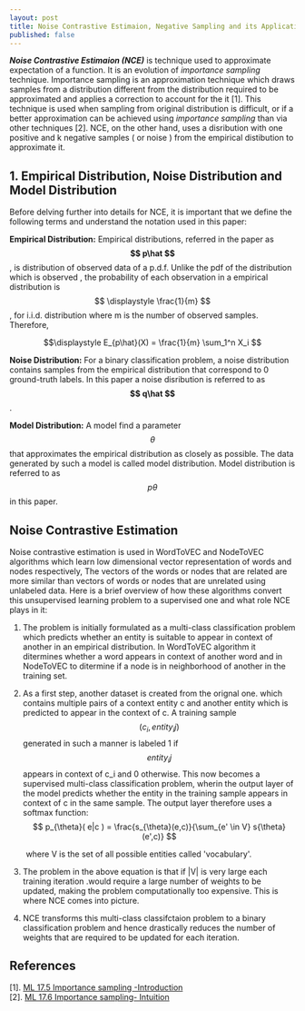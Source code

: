 ```yaml
---
layout: post
title: Noise Contrastive Estimaion, Negative Sampling and its Application to Graph Learning
published: false  
---
```


***Noise Contrastive Estimaion (NCE)*** is technique used to approximate expectation of a function. It is an evolution of *importance sampling* technique. Importance sampling is an approximation technique which draws samples from a distribution different from the distribution required to be approximated and applies a correction to account for the it [1]. This technique is used when sampling from original distribution is difficult, or if a better approximation can be achieved using *importance sampling* than via  other techniques [2]. NCE, on the other hand, uses a disribution with one positive and k negative samples ( or noise ) from the empirical distibution to approximate it.   

## 1. Empirical Distribution, Noise Distribution and Model Distribution
Before delving further into details for NCE, it is important that we define the following terms and understand the notation used in this paper:  
  
**Empirical Distribution:** Empirical distributions, referred in the paper as **$$ p\hat $$**, is distribution of observed data of a p.d.f. Unlike the pdf of the distribution which is observed , the probability of each observation in a empirical distribution is $$ \displaystyle \frac{1}{m} $$, for  i.i.d. distribution where m is the number of observed samples. Therefore,  

$$\displaystyle E_{p\hat}(X) = \frac{1}{m} \sum_1^n X_i $$  
  
**Noise Distribution:**  For a binary classification problem, a noise distribution contains samples from the empirical distribution that correspond to 0 ground-truth labels. In this paper a noise disribution is referred to as **$$ q\hat $$**.   

**Model Distribution:** A model find a parameter $$ \theta $$  that approximates the empirical distribution as closely as possible. The data generated by such a model is called model distribution. Model distribution is referred to as $$ p\theta $$ in this paper.  

## Noise Contrastive Estimation 

Noise contrastive estimation is used in WordToVEC and NodeToVEC algorithms which learn low dimensional vector representation of words and nodes respectively, The vectors of the words or nodes that are related are more similar than  vectors of words or nodes that are unrelated using unlabeled data. Here is a brief overview of how these algorithms convert this unsupervised learning problem to a supervised one and what role NCE plays in it: 

1.  The problem is initially formulated as a  multi-class classification problem which predicts whether an entity is suitable to appear in context of another in an empirical distribution. In WordToVEC algorithm it ditermines whether a word appears in context of another word and in NodeToVEC to ditermine if a node is in neighborhood of another in the training set.   
    
2. As a first step, another dataset is created from the orignal one. which contains multiple pairs of a context entity c and another entity which is predicted to appear in the context of c. A training sample $$ ( c_i, entity_ij ) $$ generated in such a manner is labeled 1 if $$ entity_ij $$ appears in context of c_i and 0 otherwise.  This now becomes a supervised  multi-class classification problem, wherin the output layer of the model predicts whether the entity in the training sample appears in context of c in the same sample. The output layer therefore uses a softmax function:  
$$ p_{\theta}( e|c ) = \frac{s_{\theta}(e,c)}{\sum_{e' \in V} s{\theta}(e',c)}  $$  

  &emsp; &ensp; where V is the set of all possible entities called 'vocabulary'.  
  
3. The problem in the above equation is that if  |V| is very large each training iteration .would require a large number of weights to be updated, making the problem computationally too expensive. This is where NCE comes into picture.  
    
5. NCE transforms this multi-class classifctaion problem to a binary classification problem and hence drastically reduces the number of weights that are required to be updated for each iteration. 
  







## References  
[1]. [ML 17.5 Importance sampling -Introduction](https://www.youtube.com/watch?v=S3LAOZxGcnk)    
[2]. [ML 17.6 Importance sampling- Intuition](https://www.youtube.com/watch?v=3Mw6ivkDVZc)  
